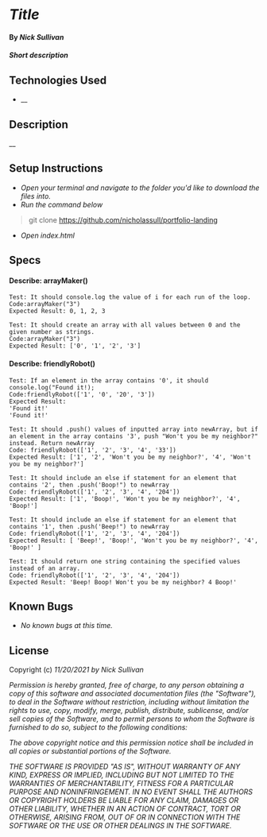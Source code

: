 # _Title_

#### By _**Nick Sullivan**_

#### _Short description_

## Technologies Used

* __

## Description

__

## Setup Instructions

* _Open your terminal and navigate to the folder you'd like to download the files into._
* _Run the command below_
> git clone https://github.com/nicholassull/portfolio-landing
* _Open index.html_

## Specs
#### Describe: arrayMaker()
```
Test: It should console.log the value of i for each run of the loop.
Code:arrayMaker("3")
Expected Result: 0, 1, 2, 3

Test: It should create an array with all values between 0 and the given number as strings.
Code:arrayMaker("3")
Expected Result: ['0', '1', '2', '3']
```
#### Describe: friendlyRobot()
```
Test: If an element in the array contains '0', it should console.log("Found it!);
Code:friendlyRobot(['1', '0', '20', '3'])
Expected Result: 
'Found it!'
'Found it!'

Test: It should .push() values of inputted array into newArray, but if an element in the array contains '3', push "Won't you be my neighbor?" instead. Return newArray
Code: friendlyRobot(['1', '2', '3', '4', '33']) 
Expected Result: ['1', '2', 'Won't you be my neighbor?', '4', 'Won't you be my neighbor?']

Test: It should include an else if statement for an element that contains '2', then .push('Boop!") to newArray
Code: friendlyRobot(['1', '2', '3', '4', '204']) 
Expected Result: ['1', 'Boop!', 'Won't you be my neighbor?', '4', 'Boop!']

Test: It should include an else if statement for an element that contains '1', then .push('Beep!") to newArray
Code: friendlyRobot(['1', '2', '3', '4', '204']) 
Expected Result: [ 'Beep!', 'Boop!', 'Won't you be my neighbor?', '4', 'Boop!' ]

Test: It should return one string containing the specified values instead of an array.
Code: friendlyRobot(['1', '2', '3', '4', '204']) 
Expected Result: 'Beep! Boop! Won't you be my neighbor? 4 Boop!' 
```
## Known Bugs

* _No known bugs at this time._

## License

Copyright (c) _11/20/2021_ _by Nick Sullivan_


_Permission is hereby granted, free of charge, to any person obtaining a copy of this software and associated documentation files (the "Software"), to deal in the Software without restriction, including without limitation the rights to use, copy, modify, merge, publish, distribute, sublicense, and/or sell copies of the Software, and to permit persons to whom the Software is furnished to do so, subject to the following conditions:_

_The above copyright notice and this permission notice shall be included in all copies or substantial portions of the Software._

_THE SOFTWARE IS PROVIDED "AS IS", WITHOUT WARRANTY OF ANY KIND, EXPRESS OR IMPLIED, INCLUDING BUT NOT LIMITED TO THE WARRANTIES OF MERCHANTABILITY, FITNESS FOR A PARTICULAR PURPOSE AND NONINFRINGEMENT. IN NO EVENT SHALL THE AUTHORS OR COPYRIGHT HOLDERS BE LIABLE FOR ANY CLAIM, DAMAGES OR OTHER LIABILITY, WHETHER IN AN ACTION OF CONTRACT, TORT OR OTHERWISE, ARISING FROM, OUT OF OR IN CONNECTION WITH THE SOFTWARE OR THE USE OR OTHER DEALINGS IN THE SOFTWARE._